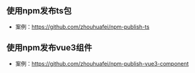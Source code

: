 ## 使用npm发布ts包
* 案例：https://github.com/zhouhuafei/npm-publish-ts

## 使用npm发布vue3组件
* 案例：https://github.com/zhouhuafei/npm-publish-vue3-component
